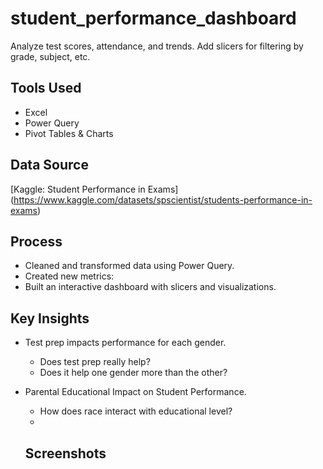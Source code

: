 # student_performance_dashboard
Analyze test scores, attendance, and trends. Add slicers for filtering by grade, subject, etc.

## Tools Used
- Excel
- Power Query
- Pivot Tables & Charts

## Data Source
[Kaggle: Student Performance in Exams] (https://www.kaggle.com/datasets/spscientist/students-performance-in-exams)

## Process
- Cleaned and transformed data using Power Query.
- Created new metrics:
- Built an interactive dashboard with slicers and visualizations.

## Key Insights
- Test prep impacts performance for each gender.
  - Does test prep really help?
  - Does it help one gender more than the other?
- Parental Educational Impact on Student Performance.
  - How does race interact with educational level?
  -  

  ## Screenshots
